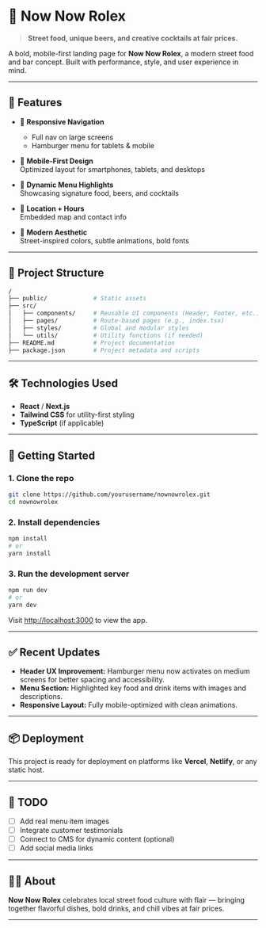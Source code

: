 # 🍳 Now Now Rolex

> **Street food, unique beers, and creative cocktails at fair prices.**

A bold, mobile-first landing page for **Now Now Rolex**, a modern street food and bar concept. Built with performance, style, and user experience in mind.

---

## 🚀 Features

- 🧭 **Responsive Navigation**

  - Full nav on large screens
  - Hamburger menu for tablets & mobile

- 📱 **Mobile-First Design**  
  Optimized layout for smartphones, tablets, and desktops

- 🌮 **Dynamic Menu Highlights**  
  Showcasing signature food, beers, and cocktails

- 📍 **Location + Hours**  
  Embedded map and contact info

- 🎨 **Modern Aesthetic**  
  Street-inspired colors, subtle animations, bold fonts

---

## 📁 Project Structure

```bash
/
├── public/             # Static assets
├── src/
│   ├── components/     # Reusable UI components (Header, Footer, etc.)
│   ├── pages/          # Route-based pages (e.g., index.tsx)
│   ├── styles/         # Global and modular styles
│   └── utils/          # Utility functions (if needed)
├── README.md           # Project documentation
├── package.json        # Project metadata and scripts
```

---

## 🛠️ Technologies Used

- **React** / **Next.js**
- **Tailwind CSS** for utility-first styling
- **TypeScript** (if applicable)

---

## 🧪 Getting Started

### 1. Clone the repo

```bash
git clone https://github.com/yourusername/nownowrolex.git
cd nownowrolex
```

### 2. Install dependencies

```bash
npm install
# or
yarn install
```

### 3. Run the development server

```bash
npm run dev
# or
yarn dev
```

Visit [http://localhost:3000](http://localhost:3000) to view the app.

---

## ✅ Recent Updates

- **Header UX Improvement:** Hamburger menu now activates on medium screens for better spacing and accessibility.
- **Menu Section:** Highlighted key food and drink items with images and descriptions.
- **Responsive Layout:** Fully mobile-optimized with clean animations.

---

## 📦 Deployment

This project is ready for deployment on platforms like **Vercel**, **Netlify**, or any static host.

---

## 📌 TODO

- [ ] Add real menu item images
- [ ] Integrate customer testimonials
- [ ] Connect to CMS for dynamic content (optional)
- [ ] Add social media links

---

## 👨‍🍳 About

**Now Now Rolex** celebrates local street food culture with flair — bringing together flavorful dishes, bold drinks, and chill vibes at fair prices.

---
